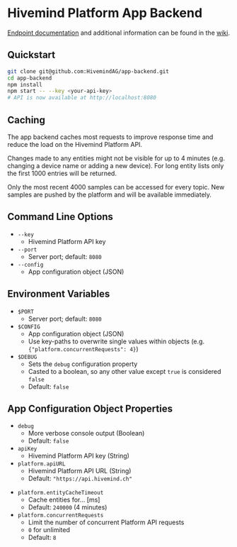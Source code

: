 # Hivemind Platform App Backend

[Endpoint documentation](https://github.com/HivemindAG/app-backend/wiki/Endpoints) and additional information can be found in the [wiki](https://github.com/HivemindAG/app-backend/wiki).

## Quickstart


```bash
git clone git@github.com:HivemindAG/app-backend.git
cd app-backend
npm install
npm start -- --key <your-api-key>
# API is now available at http://localhost:8080
```

## Caching

The app backend caches most requests to improve response time and reduce the load on the Hivemind Platform API.

Changes made to any entities might not be visible for up to 4 minutes (e.g. changing a device name or adding a new device). For long entity lists only the first 1000 entries will be returned.

Only the most recent 4000 samples can be accessed for every topic. New samples are pushed by the platform and will be available immediately.

## Command Line Options

* `--key`
  * Hivemind Platform API key
* `--port`
  * Server port; default: `8080`
* `--config`
  * App configuration object (JSON)

## Environment Variables

* `$PORT`
  * Server port; default: `8080`
* `$CONFIG`
  * App configuration object (JSON)
  * Use key-paths to overwrite single values within objects (e.g. `{"platform.concurrentRequests": 4}`)
* `$DEBUG`
  * Sets the `debug` configuration property
  * Casted to a boolean, so any other value except `true` is considered `false`
  * Default: `false`

## App Configuration Object Properties

* `debug`
  * More verbose console output (Boolean)
  * Default: `false`
* `apiKey`
  * Hivemind Platform API key (String)
* `platform.apiURL`
  * Hivemind Platform API URL (String)
  * Default: `"https://api.hivemind.ch"`
<!-- * `sampleCacheLimit`
  * Maximum number of cached samples per device
  * Can be adjusted per device by providing a `cacheLimit` property
  * Default: `4000`
* `sampleCacheLimitMax`
  * Maximum allowed number for `sampleCacheLimit`
  * Default: `8000` -->
* `platform.entityCacheTimeout`
  * Cache entities for… [ms]
  * Default: `240000` (4 minutes)
* `platform.concurrentRequests`
  * Limit the number of concurrent Platform API requests
  * `0` for unlimited
  * Default: `8`
